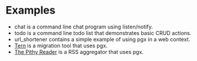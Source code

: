 # Examples

* chat is a command line chat program using listen/notify.
* todo is a command line todo list that demonstrates basic CRUD actions.
* url_shortener contains a simple example of using pgx in a web context.
* [Tern](https://github.com/jackc/tern) is a migration tool that uses pgx.
* [The Pithy Reader](https://github.com/jackc/tpr) is a RSS aggregator that uses pgx.
